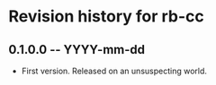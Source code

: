 # Revision history for rb-cc

## 0.1.0.0 -- YYYY-mm-dd

* First version. Released on an unsuspecting world.

